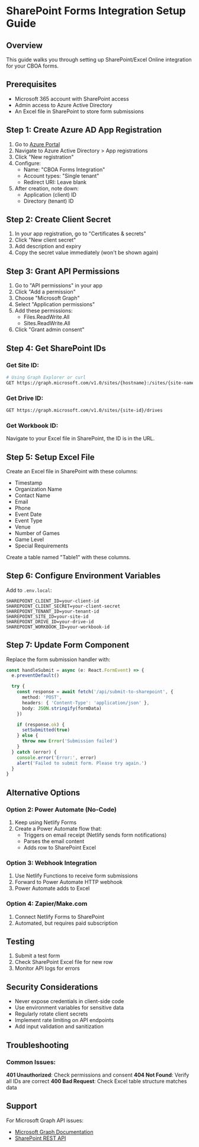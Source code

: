 # SharePoint Forms Integration Setup Guide

## Overview
This guide walks you through setting up SharePoint/Excel Online integration for your CBOA forms.

## Prerequisites
- Microsoft 365 account with SharePoint access
- Admin access to Azure Active Directory
- An Excel file in SharePoint to store form submissions

## Step 1: Create Azure AD App Registration

1. Go to [Azure Portal](https://portal.azure.com)
2. Navigate to Azure Active Directory > App registrations
3. Click "New registration"
4. Configure:
   - Name: "CBOA Forms Integration"
   - Account types: "Single tenant"
   - Redirect URI: Leave blank
5. After creation, note down:
   - Application (client) ID
   - Directory (tenant) ID

## Step 2: Create Client Secret

1. In your app registration, go to "Certificates & secrets"
2. Click "New client secret"
3. Add description and expiry
4. Copy the secret value immediately (won't be shown again)

## Step 3: Grant API Permissions

1. Go to "API permissions" in your app
2. Click "Add a permission"
3. Choose "Microsoft Graph"
4. Select "Application permissions"
5. Add these permissions:
   - Files.ReadWrite.All
   - Sites.ReadWrite.All
6. Click "Grant admin consent"

## Step 4: Get SharePoint IDs

### Get Site ID:
```bash
# Using Graph Explorer or curl
GET https://graph.microsoft.com/v1.0/sites/{hostname}:/sites/{site-name}
```

### Get Drive ID:
```bash
GET https://graph.microsoft.com/v1.0/sites/{site-id}/drives
```

### Get Workbook ID:
Navigate to your Excel file in SharePoint, the ID is in the URL.

## Step 5: Setup Excel File

Create an Excel file in SharePoint with these columns:
- Timestamp
- Organization Name
- Contact Name
- Email
- Phone
- Event Date
- Event Type
- Venue
- Number of Games
- Game Level
- Special Requirements

Create a table named "Table1" with these columns.

## Step 6: Configure Environment Variables

Add to `.env.local`:
```env
SHAREPOINT_CLIENT_ID=your-client-id
SHAREPOINT_CLIENT_SECRET=your-client-secret
SHAREPOINT_TENANT_ID=your-tenant-id
SHAREPOINT_SITE_ID=your-site-id
SHAREPOINT_DRIVE_ID=your-drive-id
SHAREPOINT_WORKBOOK_ID=your-workbook-id
```

## Step 7: Update Form Component

Replace the form submission handler with:

```typescript
const handleSubmit = async (e: React.FormEvent) => {
  e.preventDefault()

  try {
    const response = await fetch('/api/submit-to-sharepoint', {
      method: 'POST',
      headers: { 'Content-Type': 'application/json' },
      body: JSON.stringify(formData)
    })

    if (response.ok) {
      setSubmitted(true)
    } else {
      throw new Error('Submission failed')
    }
  } catch (error) {
    console.error('Error:', error)
    alert('Failed to submit form. Please try again.')
  }
}
```

## Alternative Options

### Option 2: Power Automate (No-Code)
1. Keep using Netlify Forms
2. Create a Power Automate flow that:
   - Triggers on email receipt (Netlify sends form notifications)
   - Parses the email content
   - Adds row to SharePoint Excel

### Option 3: Webhook Integration
1. Use Netlify Functions to receive form submissions
2. Forward to Power Automate HTTP webhook
3. Power Automate adds to Excel

### Option 4: Zapier/Make.com
1. Connect Netlify Forms to SharePoint
2. Automated, but requires paid subscription

## Testing

1. Submit a test form
2. Check SharePoint Excel file for new row
3. Monitor API logs for errors

## Security Considerations

- Never expose credentials in client-side code
- Use environment variables for sensitive data
- Regularly rotate client secrets
- Implement rate limiting on API endpoints
- Add input validation and sanitization

## Troubleshooting

### Common Issues:

**401 Unauthorized**: Check permissions and consent
**404 Not Found**: Verify all IDs are correct
**400 Bad Request**: Check Excel table structure matches data

## Support

For Microsoft Graph API issues:
- [Microsoft Graph Documentation](https://docs.microsoft.com/en-us/graph/)
- [SharePoint REST API](https://docs.microsoft.com/en-us/sharepoint/dev/sp-add-ins/working-with-lists-and-list-items-with-rest)